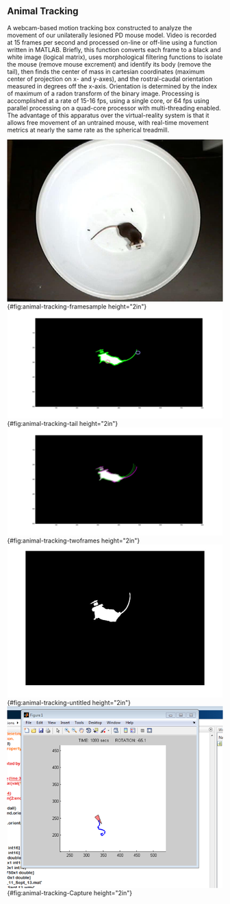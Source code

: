 ## Animal Tracking

A webcam-based motion tracking box constructed to analyze the movement of our unilaterally lesioned PD mouse model. Video is recorded at 15 frames per second and processed on-line or off-line using a function written in MATLAB. Briefly, this function converts each frame to a black and white image (logical matrix), uses morphological filtering functions to isolate the mouse (remove mouse excrement) and identify its body (remove the tail), then finds the center of mass in cartesian coordinates (maximum center of projection on x- and y-axes), and the rostral-caudal orientation measured in degrees off the x-axis. Orientation is determined by the index of maximum of a radon transform of the binary image. Processing is accomplished at a rate of 15-16 fps, using a single core, or 64 fps using parallel processing on a quad-core processor with multi-threading enabled. The advantage of this apparatus over the virtual-reality system is that it allows free movement of an untrained mouse, with real-time movement metrics at nearly the same rate as the spherical treadmill.


![framesample](/images/framesample.jpg){#fig:animal-tracking-framesample height="2in"}
![tail ID](/images/tail%20ID.jpg){#fig:animal-tracking-tail height="2in"}
![twoframes](/images/twoframes.jpg){#fig:animal-tracking-twoframes height="2in"}
![untitled](/images/untitled.jpg){#fig:animal-tracking-untitled height="2in"}
![Capture](/images/Capture.PNG){#fig:animal-tracking-Capture height="2in"}
